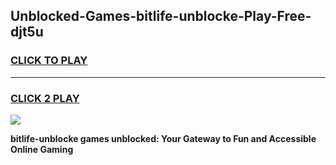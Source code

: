 
## Unblocked-Games-bitlife-unblocke-Play-Free-djt5u
<h3>
<a href="https://premium76.site?title=bitlife-unblocke&ref=10A">CLICK TO PLAY</a></h3>
<hr>

<h3>
<a href="https://premium76.site?title=bitlife-unblocke&ref=10A">CLICK 2 PLAY</a>
  
</h3>

<a href="https://premium76.site?title=bitlife-unblocke&ref=10A"><img src="https://clearcache.store/games.png"></a>


**bitlife-unblocke games unblocked: Your Gateway to Fun and Accessible Online Gaming**
